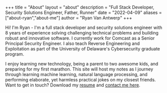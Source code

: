 +++
title = "About"
layout = "about"
description = "Full Stack Developer, Security Solutions Engineer, Father, Runner"
date = "2022-04-09"
aliases = ["about-ryan","about-me"]
author = "Ryan Van Antwerp"
+++

Hi! I'm Ryan - I'm a full stack developer and security solutions engineer with 8 years of experience solving 
challenging technical problems and building robust and innovative software. I currently work for Comcast as 
a Senior Principal Security Engineer. I also teach Reverse Engineering and Exploitation as part of the University 
of Delaware's Cybersecurity graduate program.

I enjoy learning new technology, being a parent to two awesome kids, and preparing for my first marathon. This site will host my notes as I journey through learning machine learning, natural language processing, and performing elaborate, yet harmless practical jokes on my closest friends. Want to get in touch? Download my [resume](/resume.pdf) and [contact me here](/contact).
